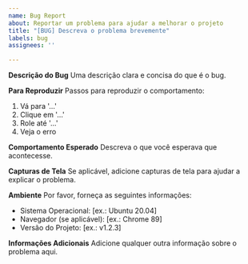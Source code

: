```yaml
---
name: Bug Report
about: Reportar um problema para ajudar a melhorar o projeto
title: "[BUG] Descreva o problema brevemente"
labels: bug
assignees: ''

---
```


**Descrição do Bug**
Uma descrição clara e concisa do que é o bug.

**Para Reproduzir**
Passos para reproduzir o comportamento:
1. Vá para '...'
2. Clique em '...'
3. Role até '...'
4. Veja o erro

**Comportamento Esperado**
Descreva o que você esperava que acontecesse.

**Capturas de Tela**
Se aplicável, adicione capturas de tela para ajudar a explicar o problema.

**Ambiente**
Por favor, forneça as seguintes informações:
- Sistema Operacional: [ex.: Ubuntu 20.04]
- Navegador (se aplicável): [ex.: Chrome 89]
- Versão do Projeto: [ex.: v1.2.3]

**Informações Adicionais**
Adicione qualquer outra informação sobre o problema aqui.